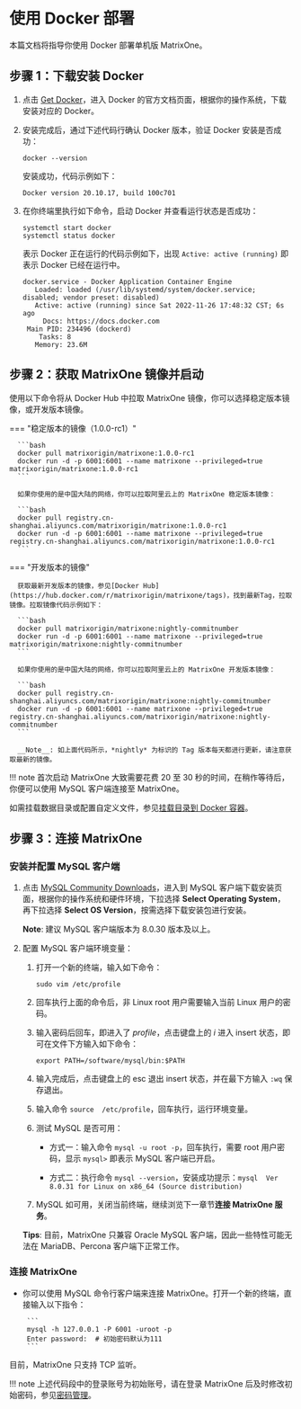 # **使用 Docker 部署**

本篇文档将指导你使用 Docker 部署单机版 MatrixOne。

## 步骤 1：下载安装 Docker

1. 点击 <a href="https://docs.docker.com/get-docker/" target="_blank">Get Docker</a>，进入 Docker 的官方文档页面，根据你的操作系统，下载安装对应的 Docker。

2. 安装完成后，通过下述代码行确认 Docker 版本，验证 Docker 安装是否成功：

    ```
    docker --version
    ```

    安装成功，代码示例如下：

    ```
    Docker version 20.10.17, build 100c701
    ```

3. 在你终端里执行如下命令，启动 Docker 并查看运行状态是否成功：

    ```
    systemctl start docker
    systemctl status docker
    ```

    表示 Docker 正在运行的代码示例如下，出现 `Active: active (running)` 即表示 Docker 已经在运行中。

    ```
    docker.service - Docker Application Container Engine
       Loaded: loaded (/usr/lib/systemd/system/docker.service; disabled; vendor preset: disabled)
       Active: active (running) since Sat 2022-11-26 17:48:32 CST; 6s ago
         Docs: https://docs.docker.com
     Main PID: 234496 (dockerd)
        Tasks: 8
       Memory: 23.6M
    ```

## 步骤 2：获取 MatrixOne 镜像并启动

使用以下命令将从 Docker Hub 中拉取 MatrixOne 镜像，你可以选择稳定版本镜像，或开发版本镜像。

=== "稳定版本的镜像（1.0.0-rc1）"

      ```bash
      docker pull matrixorigin/matrixone:1.0.0-rc1
      docker run -d -p 6001:6001 --name matrixone --privileged=true matrixorigin/matrixone:1.0.0-rc1
      ```

      如果你使用的是中国大陆的网络，你可以拉取阿里云上的 MatrixOne 稳定版本镜像：

      ```bash
      docker pull registry.cn-shanghai.aliyuncs.com/matrixorigin/matrixone:1.0.0-rc1
      docker run -d -p 6001:6001 --name matrixone --privileged=true registry.cn-shanghai.aliyuncs.com/matrixorigin/matrixone:1.0.0-rc1
      ```

=== "开发版本的镜像"

      获取最新开发版本的镜像，参见[Docker Hub](https://hub.docker.com/r/matrixorigin/matrixone/tags)，找到最新Tag，拉取镜像。拉取镜像代码示例如下：

      ```bash
      docker pull matrixorigin/matrixone:nightly-commitnumber
      docker run -d -p 6001:6001 --name matrixone --privileged=true matrixorigin/matrixone:nightly-commitnumber
      ```

      如果你使用的是中国大陆的网络，你可以拉取阿里云上的 MatrixOne 开发版本镜像：

      ```bash
      docker pull registry.cn-shanghai.aliyuncs.com/matrixorigin/matrixone:nightly-commitnumber
      docker run -d -p 6001:6001 --name matrixone --privileged=true registry.cn-shanghai.aliyuncs.com/matrixorigin/matrixone:nightly-commitnumber
      ```

      __Note__: 如上面代码所示，*nightly* 为标识的 Tag 版本每天都进行更新，请注意获取最新的镜像。

!!! note
    首次启动 MatrixOne 大致需要花费 20 至 30 秒的时间，在稍作等待后，你便可以使用 MySQL 客户端连接至 MatrixOne。

如需挂载数据目录或配置自定义文件，参见[挂载目录到 Docker 容器](../../Maintain/mount-data-by-docker.md)。

## 步骤 3：连接 MatrixOne

### 安装并配置 MySQL 客户端

1. 点击 <a href="https://dev.mysql.com/downloads/mysql" target="_blank">MySQL Community Downloads</a>，进入到 MySQL 客户端下载安装页面，根据你的操作系统和硬件环境，下拉选择 **Select Operating System**，再下拉选择 **Select OS Version**，按需选择下载安装包进行安装。

    __Note__: 建议 MySQL 客户端版本为 8.0.30 版本及以上。

2. 配置 MySQL 客户端环境变量：

     1. 打开一个新的终端，输入如下命令：

         ```
         sudo vim /etc/profile
         ```

     2. 回车执行上面的命令后，非 Linux root 用户需要输入当前 Linux 用户的密码。

     3. 输入密码后回车，即进入了 *profile*，点击键盘上的 *i* 进入 insert 状态，即可在文件下方输入如下命令：

        ```
        export PATH=/software/mysql/bin:$PATH
        ```

     4. 输入完成后，点击键盘上的 esc 退出 insert 状态，并在最下方输入 `:wq` 保存退出。

     5. 输入命令 `source  /etc/profile`，回车执行，运行环境变量。

     6. 测试 MySQL 是否可用：

         - 方式一：输入命令 `mysql -u root -p`，回车执行，需要 root 用户密码，显示 `mysql>` 即表示 MySQL 客户端已开启。

         - 方式二：执行命令 `mysql --version`，安装成功提示：`mysql  Ver 8.0.31 for Linux on x86_64 (Source distribution)`

     7. MySQL 如可用，关闭当前终端，继续浏览下一章节**连接 MatrixOne 服务**。

    __Tips__: 目前，MatrixOne 只兼容 Oracle MySQL 客户端，因此一些特性可能无法在 MariaDB、Percona 客户端下正常工作。

### 连接 MatrixOne

- 你可以使用 MySQL 命令行客户端来连接 MatrixOne。打开一个新的终端，直接输入以下指令：

       ```
       mysql -h 127.0.0.1 -P 6001 -uroot -p
       Enter password:  # 初始密码默认为111
       ```

目前，MatrixOne 只支持 TCP 监听。

!!! note
    上述代码段中的登录账号为初始账号，请在登录 MatrixOne 后及时修改初始密码，参见[密码管理](../../Security/password-mgmt.md)。
